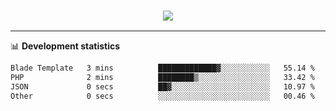 <h3 align="center">
  <a href="https://github.com/hwalker928">
      <img src="https://github-profile-trophy.vercel.app/?username=hwalker928&no-bg=true&no-frame=true">
  </a>
</h3>


<hr>

📊 **Development statistics**

<!--START_SECTION:waka-->

```txt
Blade Template   3 mins          █████████████▓░░░░░░░░░░░   55.14 %
PHP              2 mins          ████████▒░░░░░░░░░░░░░░░░   33.42 %
JSON             0 secs          ██▓░░░░░░░░░░░░░░░░░░░░░░   10.97 %
Other            0 secs          ░░░░░░░░░░░░░░░░░░░░░░░░░   00.46 %
```

<!--END_SECTION:waka-->
